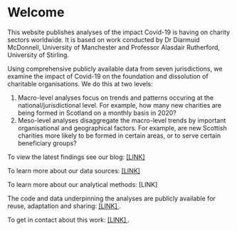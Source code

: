 # Welcome

This website publishes analyses of the impact Covid-19 is having on charity sectors worldwide. It is based on work conducted by Dr Diarmuid McDonnell, University of Manchester and Professor Alasdair Rutherford, University of Stirling.

Using comprehensive publicly available data from seven jurisdictions, we examine the impact of Covid-19 on the foundation and dissolution of charitable organisations. We do this at two levels:
1. Macro-level analyses focus on trends and patterns occuring at the national/jurisdictional level. For example, how many new charities are being formed in Scotland on a monthly basis in 2020?
2. Meso-level analyses disaggregate the macro-level trends by important organisational and geographical factors. For example, are new Scottish charities more likely to be formed in certain areas, or to serve certain beneficiary groups? 

To view the latest findings see our blog: [ [LINK] ](https://diarmuidm.github.io/charity-covid19/blog)

To learn more about our data sources: [ [LINK] ](https://diarmuidm.github.io/charity-covid19/data)

To learn more about our analytical methods: [LINK]

The code and data underpinning the analyses are publicly available for reuse, adaptation and sharing: [ [LINK] ](https://github.com/DiarmuidM/charity-covid19).

To get in contact about this work: [ [LINK] ](https://diarmuidm.github.io/charity-covid19/contact).